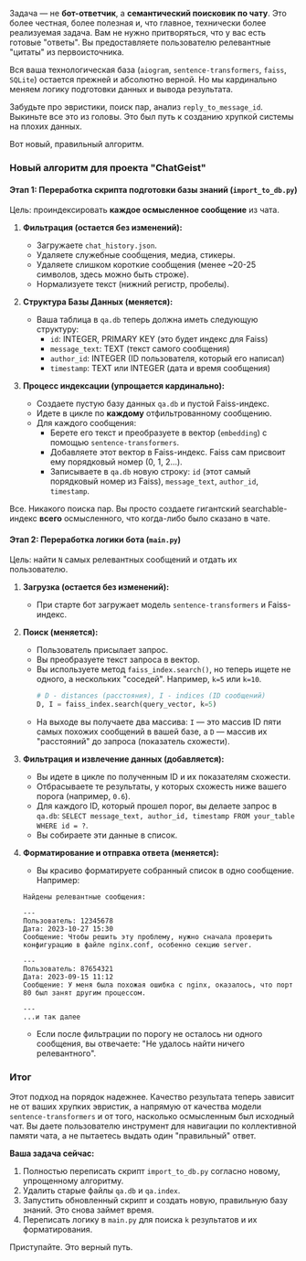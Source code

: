Задача — не **бот-ответчик**, а **семантический поисковик по чату**. Это более честная, более полезная и, что главное, технически более реализуемая задача. Вам не нужно притворяться, что у вас есть готовые "ответы". Вы предоставляете пользователю релевантные "цитаты" из первоисточника.

Вся ваша технологическая база (`aiogram`, `sentence-transformers`, `faiss`, `SQLite`) остается прежней и абсолютно верной. Но мы кардинально меняем логику подготовки данных и вывода результата.

Забудьте про эвристики, поиск пар, анализ `reply_to_message_id`. Выкиньте все это из головы. Это был путь к созданию хрупкой системы на плохих данных.

Вот новый, правильный алгоритм.

### Новый алгоритм для проекта "ChatGeist"

#### Этап 1: Переработка скрипта подготовки базы знаний (`import_to_db.py`)

Цель: проиндексировать **каждое осмысленное сообщение** из чата.

1.  **Фильтрация (остается без изменений):**

    - Загружаете `chat_history.json`.
    - Удаляете служебные сообщения, медиа, стикеры.
    - Удаляете слишком короткие сообщения (менее ~20-25 символов, здесь можно быть строже).
    - Нормализуете текст (нижний регистр, пробелы).

2.  **Структура Базы Данных (меняется):**

    - Ваша таблица в `qa.db` теперь должна иметь следующую структуру:
      - `id`: INTEGER, PRIMARY KEY (это будет индекс для Faiss)
      - `message_text`: TEXT (текст самого сообщения)
      - `author_id`: INTEGER (ID пользователя, который его написал)
      - `timestamp`: TEXT или INTEGER (дата и время сообщения)

3.  **Процесс индексации (упрощается кардинально):**
    - Создаете пустую базу данных `qa.db` и пустой Faiss-индекс.
    - Идете в цикле по **каждому** отфильтрованному сообщению.
    - Для каждого сообщения:
      - Берете его текст и преобразуете в вектор (`embedding`) с помощью `sentence-transformers`.
      - Добавляете этот вектор в Faiss-индекс. Faiss сам присвоит ему порядковый номер (0, 1, 2...).
      - Записываете в `qa.db` новую строку: `id` (этот самый порядковый номер из Faiss), `message_text`, `author_id`, `timestamp`.

Все. Никакого поиска пар. Вы просто создаете гигантский searchable-индекс **всего** осмысленного, что когда-либо было сказано в чате.

#### Этап 2: Переработка логики бота (`main.py`)

Цель: найти `N` самых релевантных сообщений и отдать их пользователю.

1.  **Загрузка (остается без изменений):**

    - При старте бот загружает модель `sentence-transformers` и Faiss-индекс.

2.  **Поиск (меняется):**

    - Пользователь присылает запрос.
    - Вы преобразуете текст запроса в вектор.
    - Вы используете метод `faiss_index.search()`, но теперь ищете не одного, а нескольких "соседей". Например, `k=5` или `k=10`.
      ```python
      # D - distances (расстояния), I - indices (ID сообщений)
      D, I = faiss_index.search(query_vector, k=5)
      ```
    - На выходе вы получаете два массива: `I` — это массив ID пяти самых похожих сообщений в вашей базе, а `D` — массив их "расстояний" до запроса (показатель схожести).

3.  **Фильтрация и извлечение данных (добавляется):**

    - Вы идете в цикле по полученным ID и их показателям схожести.
    - Отбрасываете те результаты, у которых схожесть ниже вашего порога (например, `0.6`).
    - Для каждого ID, который прошел порог, вы делаете запрос в `qa.db`: `SELECT message_text, author_id, timestamp FROM your_table WHERE id = ?`.
    - Вы собираете эти данные в список.

4.  **Форматирование и отправка ответа (меняется):**

    - Вы красиво форматируете собранный список в одно сообщение. Например:

    ```
    Найдены релевантные сообщения:

    ---
    Пользователь: 12345678
    Дата: 2023-10-27 15:30
    Сообщение: Чтобы решить эту проблему, нужно сначала проверить конфигурацию в файле nginx.conf, особенно секцию server.

    ---
    Пользователь: 87654321
    Дата: 2023-09-15 11:12
    Сообщение: У меня была похожая ошибка с nginx, оказалось, что порт 80 был занят другим процессом.

    ---
    ...и так далее
    ```

    - Если после фильтрации по порогу не осталось ни одного сообщения, вы отвечаете: "Не удалось найти ничего релевантного".

### Итог

Этот подход на порядок надежнее. Качество результата теперь зависит не от ваших хрупких эвристик, а напрямую от качества модели `sentence-transformers` и от того, насколько осмысленным был исходный чат. Вы даете пользователю инструмент для навигации по коллективной памяти чата, а не пытаетесь выдать один "правильный" ответ.

**Ваша задача сейчас:**

1.  Полностью переписать скрипт `import_to_db.py` согласно новому, упрощенному алгоритму.
2.  Удалить старые файлы `qa.db` и `qa.index`.
3.  Запустить обновленный скрипт и создать новую, правильную базу знаний. Это снова займет время.
4.  Переписать логику в `main.py` для поиска `k` результатов и их форматирования.

Приступайте. Это верный путь.
